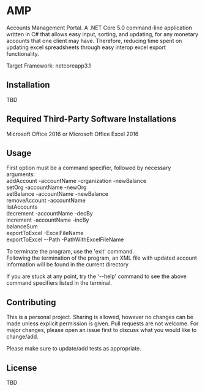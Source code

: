 # AMP
Accounts Management Portal. A .NET Core 5.0 command-line application written in C# that allows easy input, sorting, and updating, for any monetary accounts that one client may have. Therefore, reducing time spent on updating excel spreadsheets through easy interop excel export functionality.  
  
Target Framework: netcoreapp3.1  

## Installation

TBD

## Required Third-Party Software Installations

Microsoft Office 2016 or Microsoft Office Excel 2016  

## Usage

First option must be a command specifier, followed by necessary arguments:  
  addAccount -accountName -organization -newBalance  
  setOrg -accountName -newOrg  
  setBalance -accountName -newBalance  
  removeAccount -accountName  
  listAccounts  
  decrement -accountName -decBy  
  increment -accountName -incBy  
  balanceSum  
  exportToExcel -ExcelFileName  
  exportToExcel --Path -PathWithExcelFileName
  
  To terminate the program, use the 'exit' command.  
  Following the termination of the program, an XML file with updated account information will be found in the current directory  
    
  If you are stuck at any point, try the '--help' command to see the above command specifiers listed in the terminal.  

## Contributing
This is a personal project. Sharing is allowed, however no changes can be made unless explicit permission is given. Pull requests are not welcome. For major changes, please open an issue first to discuss what you would like to change/add.  
  
Please make sure to update/add tests as appropriate.  

## License

TBD
